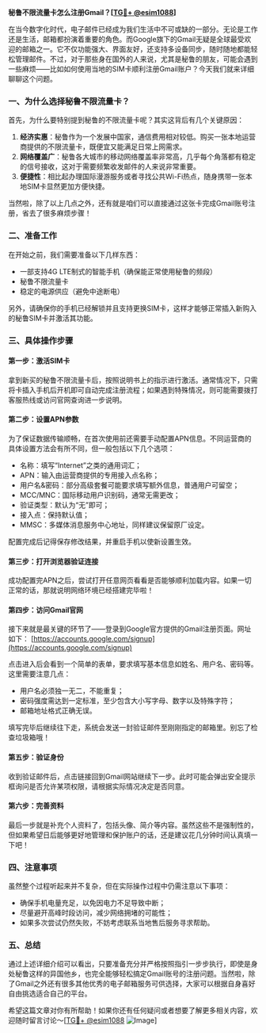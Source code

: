 **秘鲁不限流量卡怎么注册Gmail？[[TG💪+ @esim1088](https://t.me/s/esim1088)]**

在当今数字化时代，电子邮件已经成为我们生活中不可或缺的一部分。无论是工作还是生活，邮箱都扮演着重要的角色。而Google旗下的Gmail无疑是全球最受欢迎的邮箱之一。它不仅功能强大、界面友好，还支持多设备同步，随时随地都能轻松管理邮件。不过，对于那些身在国外的人来说，尤其是秘鲁的朋友，可能会遇到一些麻烦——比如如何使用当地的SIM卡顺利注册Gmail账户？今天我们就来详细聊聊这个问题。

### 一、为什么选择秘鲁不限流量卡？

首先，为什么要特别提到秘鲁的不限流量卡呢？其实这背后有几个关键原因：

1. **经济实惠**：秘鲁作为一个发展中国家，通信费用相对较低。购买一张本地运营商提供的不限流量卡，既便宜又能满足日常上网需求。
2. **网络覆盖广**：秘鲁各大城市的移动网络覆盖率非常高，几乎每个角落都有稳定的信号接收，这对于需要频繁收发邮件的人来说非常重要。
3. **便捷性**：相比起办理国际漫游服务或者寻找公共Wi-Fi热点，随身携带一张本地SIM卡显然更加方便快捷。

当然啦，除了以上几点之外，还有就是咱们可以直接通过这张卡完成Gmail账号注册，省去了很多麻烦步骤！

### 二、准备工作

在开始之前，我们需要准备以下几样东西：
- 一部支持4G LTE制式的智能手机（确保能正常使用秘鲁的频段）
- 秘鲁不限流量卡
- 稳定的电源供应（避免中途断电）

另外，请确保你的手机已经解锁并且支持更换SIM卡，这样才能够正常插入新购入的秘鲁SIM卡并激活其功能。

### 三、具体操作步骤

#### 第一步：激活SIM卡
拿到新买的秘鲁不限流量卡后，按照说明书上的指示进行激活。通常情况下，只需将卡插入手机后开机即可自动完成注册流程；如果遇到特殊情况，则可能需要拨打客服热线或访问官网查询进一步说明。

#### 第二步：设置APN参数
为了保证数据传输顺畅，在首次使用前还需要手动配置APN信息。不同运营商的具体设置方法会有所不同，但一般包括以下几个选项：
- 名称：填写“Internet”之类的通用词汇；
- APN：输入由运营商提供的专用接入点名称；
- 用户名&密码：部分高级套餐可能要求填写额外信息，普通用户可留空；
- MCC/MNC：国际移动用户识别码，通常无需更改；
- 验证类型：默认为“无”即可；
- 接入点：保持默认值；
- MMSC：多媒体消息服务中心地址，同样建议保留原厂设定。

配置完成后记得保存修改结果，并重启手机以使新设置生效。

#### 第三步：打开浏览器验证连接
成功配置完APN之后，尝试打开任意网页看看是否能够顺利加载内容。如果一切正常的话，那就说明网络环境已经搭建完毕啦！

#### 第四步：访问Gmail官网
接下来就是最关键的环节了——登录到Google官方提供的Gmail注册页面。网址如下：
[https://accounts.google.com/signup](https://accounts.google.com/signup)

点击进入后会看到一个简单的表单，要求填写基本信息如姓名、用户名、密码等。这里需要注意几点：
- 用户名必须独一无二，不能重复；
- 密码强度需达到一定标准，至少包含大小写字母、数字以及特殊字符；
- 邮箱地址格式正确无误。

填写完毕后继续往下走，系统会发送一封验证邮件至刚刚指定的邮箱里。别忘了检查垃圾箱哦！

#### 第五步：验证身份
收到验证邮件后，点击链接回到Gmail网站继续下一步。此时可能会弹出安全提示框询问是否允许某项权限，请根据实际情况决定是否同意。

#### 第六步：完善资料
最后一步就是补充个人资料了，包括头像、简介等内容。虽然这些不是强制性的，但如果希望日后能够更好地管理和保护账户的话，还是建议花几分钟时间认真填一下吧！

### 四、注意事项

虽然整个过程听起来并不复杂，但在实际操作过程中仍需注意以下事项：
- 确保手机电量充足，以免因电力不足导致中断；
- 尽量避开高峰时段访问，减少网络拥堵的可能性；
- 如果多次尝试仍然失败，不妨考虑联系当地售后服务寻求帮助。

### 五、总结

通过上述详细介绍可以看出，只要准备充分并严格按照指引一步步执行，即使是身处秘鲁这样的异国他乡，也完全能够轻松搞定Gmail账号的注册问题。当然啦，除了Gmail之外还有很多其他优秀的电子邮箱服务可供选择，大家可以根据自身喜好自由挑选适合自己的平台。

希望这篇文章对你有所帮助！如果你还有任何疑问或者想要了解更多相关内容，欢迎随时留言讨论～[[TG💪+ @esim1088](https://t.me/s/esim1088) ![Image](https://i.postimg.cc/4NQfJmqS/Snipaste-2025-05-13-00-14-12.png)]